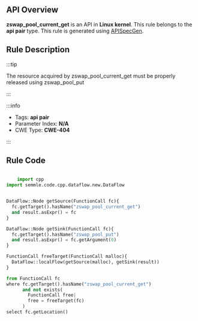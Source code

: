---
---


## API Overview
**zswap_pool_current_get** is an API in **Linux kernel**. This rule belongs to the **api pair** type. This rule is generated using [APISpecGen](../../tools/APISpecGen).
## Rule Description

:::tip

The resource acquired by zswap_pool_current_get must be properly released using zswap_pool_put

:::

:::info

- Tags: **api pair**
- Parameter Index: **N/A**
- CWE Type: **CWE-404**

:::

## Rule Code
```python

    import cpp
import semmle.code.cpp.dataflow.new.DataFlow


DataFlow::Node getSource(FunctionCall fc){
  fc.getTarget().hasName("zswap_pool_current_get")
  and result.asExpr() = fc
}

DataFlow::Node getSink(FunctionCall fc){
  fc.getTarget().hasName("zswap_pool_put")
  and result.asExpr() = fc.getArgument(0)
}

FunctionCall freeTarget(FunctionCall malloc){
  DataFlow::localFlow(getSource(malloc), getSink(result))
}

from FunctionCall fc
where fc.getTarget().hasName("zswap_pool_current_get")
      and not exists(
        FunctionCall free| 
        free = freeTarget(fc)
      )
select fc.getLocation()

    
```